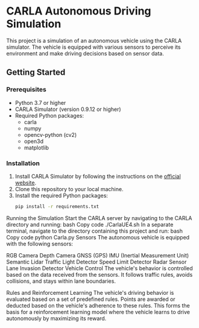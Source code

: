 # CARLA Autonomous Driving Simulation

This project is a simulation of an autonomous vehicle using the CARLA simulator. The vehicle is equipped with various sensors to perceive its environment and make driving decisions based on sensor data.

## Getting Started

### Prerequisites

- Python 3.7 or higher
- CARLA Simulator (version 0.9.12 or higher)
- Required Python packages:
  - carla
  - numpy
  - opencv-python (cv2)
  - open3d
  - matplotlib

### Installation

1. Install CARLA Simulator by following the instructions on the [official website](https://carla.org/).
2. Clone this repository to your local machine.
3. Install the required Python packages:
   ```bash
   pip install -r requirements.txt

Running the Simulation
Start the CARLA server by navigating to the CARLA directory and running:
bash
Copy code
./CarlaUE4.sh
In a separate terminal, navigate to the directory containing this project and run:
bash
Copy code
python Carla.py
Sensors
The autonomous vehicle is equipped with the following sensors:

RGB Camera
Depth Camera
GNSS (GPS)
IMU (Inertial Measurement Unit)
Semantic Lidar
Traffic Light Detector
Speed Limit Detector
Radar Sensor
Lane Invasion Detector
Vehicle Control
The vehicle's behavior is controlled based on the data received from the sensors. It follows traffic rules, avoids collisions, and stays within lane boundaries.

Rules and Reinforcement Learning
The vehicle's driving behavior is evaluated based on a set of predefined rules. Points are awarded or deducted based on the vehicle's adherence to these rules. This forms the basis for a reinforcement learning model where the vehicle learns to drive autonomously by maximizing its reward.